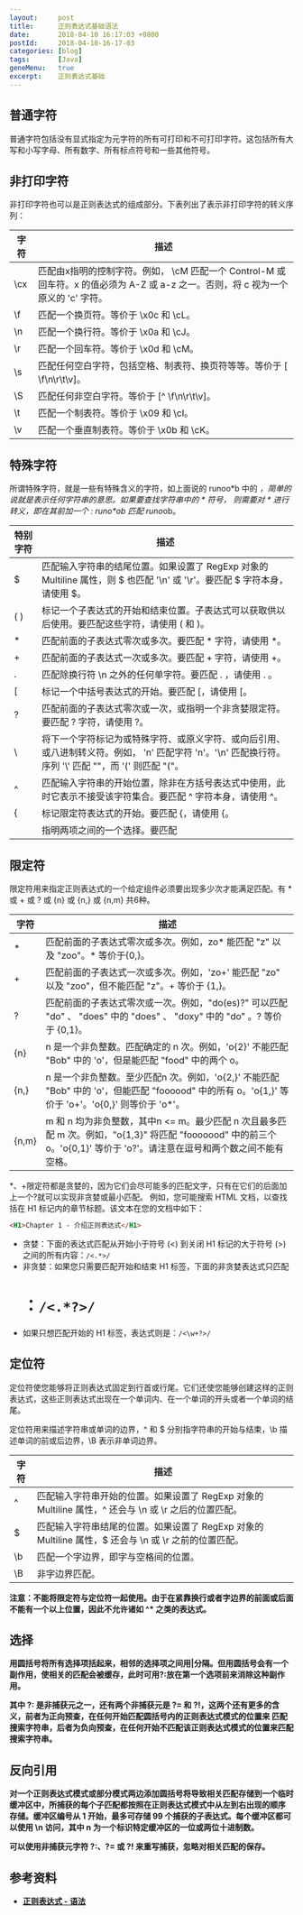 ```yaml
---
layout:     post
title:      正则表达式基础语法
date:       2018-04-10 16:17:03 +0800
postId:     2018-04-10-16-17-03
categories: [blog]
tags:       [Java]
geneMenu:   true
excerpt:    正则表达式基础
---
```


## 普通字符

普通字符包括没有显式指定为元字符的所有可打印和不可打印字符。这包括所有大写和小写字母、所有数字、所有标点符号和一些其他符号。

## 非打印字符

非打印字符也可以是正则表达式的组成部分。下表列出了表示非打印字符的转义序列：

  字符 | 描述
------ | -----
\cx	   | 匹配由x指明的控制字符。例如， \cM 匹配一个 Control-M 或回车符。x 的值必须为 A-Z 或 a-z 之一。否则，将 c 视为一个原义的 'c' 字符。
\f	   | 匹配一个换页符。等价于 \x0c 和 \cL。
\n	   | 匹配一个换行符。等价于 \x0a 和 \cJ。
\r	   | 匹配一个回车符。等价于 \x0d 和 \cM。
\s	   | 匹配任何空白字符，包括空格、制表符、换页符等等。等价于 [ \f\n\r\t\v]。
\S	   | 匹配任何非空白字符。等价于 [^ \f\n\r\t\v]。
\t	   | 匹配一个制表符。等价于 \x09 和 \cI。
\v	   | 匹配一个垂直制表符。等价于 \x0b 和 \cK。

## 特殊字符

所谓特殊字符，就是一些有特殊含义的字符，如上面说的 runoo*b 中的 *，简单的说就是表示任何字符串的意思。如果要查找字符串中的 * 符号，
则需要对 * 进行转义，即在其前加一个 \: runo\*ob 匹配 runo*ob。

特别字符	| 描述
--------|--------
$	      | 匹配输入字符串的结尾位置。如果设置了 RegExp 对象的 Multiline 属性，则 $ 也匹配 '\n' 或 '\r'。要匹配 $ 字符本身，请使用 \$。
( )     | 标记一个子表达式的开始和结束位置。子表达式可以获取供以后使用。要匹配这些字符，请使用 \( 和 \)。
*	      | 匹配前面的子表达式零次或多次。要匹配 * 字符，请使用 \*。
+	      | 匹配前面的子表达式一次或多次。要匹配 + 字符，请使用 \+。
.	      | 匹配除换行符 \n 之外的任何单字符。要匹配 . ，请使用 \. 。
[	      | 标记一个中括号表达式的开始。要匹配 [，请使用 \[。
?	      | 匹配前面的子表达式零次或一次，或指明一个非贪婪限定符。要匹配 ? 字符，请使用 \?。
\	      | 将下一个字符标记为或特殊字符、或原义字符、或向后引用、或八进制转义符。例如， 'n' 匹配字符 'n'。'\n' 匹配换行符。序列 '\\' 匹配 "\"，而 '\(' 则匹配 "("。
^	      | 匹配输入字符串的开始位置，除非在方括号表达式中使用，此时它表示不接受该字符集合。要匹配 ^ 字符本身，请使用 \^。
{	      | 标记限定符表达式的开始。要匹配 {，请使用 \{。
|	      | 指明两项之间的一个选择。要匹配 |，请使用 \|。

## 限定符

限定符用来指定正则表达式的一个给定组件必须要出现多少次才能满足匹配。有 * 或 + 或 ? 或 {n} 或 {n,} 或 {n,m} 共6种。

  字符	 | 描述
--------|--------
*	     | 匹配前面的子表达式零次或多次。例如，zo* 能匹配 "z" 以及 "zoo"。* 等价于{0,}。
+	     | 匹配前面的子表达式一次或多次。例如，'zo+' 能匹配 "zo" 以及 "zoo"，但不能匹配 "z"。+ 等价于 {1,}。
?	     | 匹配前面的子表达式零次或一次。例如，"do(es)?" 可以匹配 "do" 、 "does" 中的 "does" 、 "doxy" 中的 "do" 。? 等价于 {0,1}。
{n}	   | n 是一个非负整数。匹配确定的 n 次。例如，'o{2}' 不能匹配 "Bob" 中的 'o'，但是能匹配 "food" 中的两个 o。
{n,}	 | n 是一个非负整数。至少匹配n 次。例如，'o{2,}' 不能匹配 "Bob" 中的 'o'，但能匹配 "foooood" 中的所有 o。'o{1,}' 等价于 'o+'。'o{0,}' 则等价于 'o*'。
{n,m}	 | m 和 n 均为非负整数，其中n <= m。最少匹配 n 次且最多匹配 m 次。例如，"o{1,3}" 将匹配 "fooooood" 中的前三个 o。'o{0,1}' 等价于 'o?'。请注意在逗号和两个数之间不能有空格。

*、+限定符都是贪婪的，因为它们会尽可能多的匹配文字，只有在它们的后面加上一个?就可以实现非贪婪或最小匹配。
例如，您可能搜索 HTML 文档，以查找括在 H1 标记内的章节标题。该文本在您的文档中如下：
```html
<H1>Chapter 1 - 介绍正则表达式</H1>
```
* 贪婪：下面的表达式匹配从开始小于符号 (<) 到关闭 H1 标记的大于符号 (>) 之间的所有内容：`/<.*>/`
* 非贪婪：如果您只需要匹配开始和结束 H1 标签，下面的非贪婪表达式只匹配 <H1>：`/<.*?>/`
* 如果只想匹配开始的 H1 标签，表达式则是：`/<\w+?>/`

## 定位符

定位符使您能够将正则表达式固定到行首或行尾。它们还使您能够创建这样的正则表达式，这些正则表达式出现在一个单词内、在一个单词的开头或者一个单词的结尾。

定位符用来描述字符串或单词的边界，^ 和 $ 分别指字符串的开始与结束，\b 描述单词的前或后边界，\B 表示非单词边界。

  字符	  |   描述
--------|--------  
^	      | 匹配输入字符串开始的位置。如果设置了 RegExp 对象的 Multiline 属性，^ 还会与 \n 或 \r 之后的位置匹配。
$	      | 匹配输入字符串结尾的位置。如果设置了 RegExp 对象的 Multiline 属性，$ 还会与 \n 或 \r 之前的位置匹配。
\b	    | 匹配一个字边界，即字与空格间的位置。
\B	    | 非字边界匹配。

<B>注意<B>：不能将限定符与定位符一起使用。由于在紧靠换行或者字边界的前面或后面不能有一个以上位置，因此不允许诸如 ^* 之类的表达式。

## 选择

用圆括号将所有选择项括起来，相邻的选择项之间用|分隔。但用圆括号会有一个副作用，使相关的匹配会被缓存，此时可用?:放在第一个选项前来消除这种副作用。

其中 ?: 是非捕获元之一，还有两个非捕获元是 ?= 和 ?!，这两个还有更多的含义，前者为正向预查，在任何开始匹配圆括号内的正则表达式模式的位置来
匹配搜索字符串，后者为负向预查，在任何开始不匹配该正则表达式模式的位置来匹配搜索字符串。

## 反向引用

对一个正则表达式模式或部分模式两边添加圆括号将导致相关匹配存储到一个临时缓冲区中，所捕获的每个子匹配都按照在正则表达式模式中从左到右出现的顺序
存储。缓冲区编号从 1 开始，最多可存储 99 个捕获的子表达式。每个缓冲区都可以使用 \n 访问，其中 n 为一个标识特定缓冲区的一位或两位十进制数。

可以使用非捕获元字符 ?:、?= 或 ?! 来重写捕获，忽略对相关匹配的保存。

## 参考资料

* [正则表达式 - 语法](http://www.runoob.com/regexp/regexp-syntax.html)
